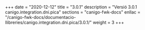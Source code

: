 +++
date        = "2020-12-12"
title       = "3.0.1"
description = "Versió 3.0.1 canigo.integration.dni.pica"
sections    = "canigo-fwk-docs"
enllac		= "/canigo-fwk-docs/documentacio-llibreries/canigo.integration.dni.pica/3.0.1/"
weight		= 3
+++
